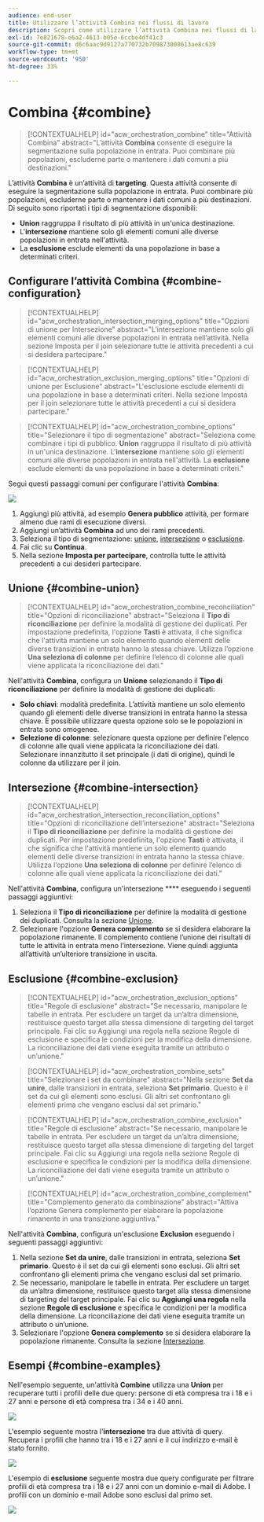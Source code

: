 ```yaml
---
audience: end-user
title: Utilizzare l’attività Combina nei flussi di lavoro
description: Scopri come utilizzare l’attività Combina nei flussi di lavoro
exl-id: 7e821678-e6a2-4613-b05e-6ccbe4df41c3
source-git-commit: d6c6aac9d9127a770732b709873008613ae8c639
workflow-type: tm+mt
source-wordcount: '950'
ht-degree: 33%

---
```


# Combina {#combine}

>[!CONTEXTUALHELP]
>id="acw_orchestration_combine"
>title="Attività Combina"
>abstract="L’attività **Combina** consente di eseguire la segmentazione sulla popolazione in entrata. Puoi combinare più popolazioni, escluderne parte o mantenere i dati comuni a più destinazioni."

L’attività **Combina** è un’attività di **targeting**. Questa attività consente di eseguire la segmentazione sulla popolazione in entrata. Puoi combinare più popolazioni, escluderne parte o mantenere i dati comuni a più destinazioni. Di seguito sono riportati i tipi di segmentazione disponibili:

<!--
The **Combine** activity can be placed after any other activity, but not at the beginning of the workflow. Any activity can be placed after the **Combine**.
-->

* **Union** raggruppa il risultato di più attività in un&#39;unica destinazione.
* L&#39;**intersezione** mantiene solo gli elementi comuni alle diverse popolazioni in entrata nell&#39;attività.
* La **esclusione** esclude elementi da una popolazione in base a determinati criteri.

## Configurare l’attività Combina {#combine-configuration}

>[!CONTEXTUALHELP]
>id="acw_orchestration_intersection_merging_options"
>title="Opzioni di unione per Intersezione"
>abstract="L’intersezione mantiene solo gli elementi comuni alle diverse popolazioni in entrata nell’attività. Nella sezione Imposta per il join selezionare tutte le attività precedenti a cui si desidera partecipare."

>[!CONTEXTUALHELP]
>id="acw_orchestration_exclusion_merging_options"
>title="Opzioni di unione per Esclusione"
>abstract="L&#39;esclusione esclude elementi di una popolazione in base a determinati criteri. Nella sezione Imposta per il join selezionare tutte le attività precedenti a cui si desidera partecipare."

>[!CONTEXTUALHELP]
>id="acw_orchestration_combine_options"
>title="Selezionare il tipo di segmentazione"
>abstract="Seleziona come combinare i tipi di pubblico. **Union** raggruppa il risultato di più attività in un&#39;unica destinazione. L&#39;**intersezione** mantiene solo gli elementi comuni alle diverse popolazioni in entrata nell&#39;attività. La **esclusione** esclude elementi da una popolazione in base a determinati criteri."

Segui questi passaggi comuni per configurare l&#39;attività **Combina**:

![](../assets/workflow-combine.png)

1. Aggiungi più attività, ad esempio **Genera pubblico** attività, per formare almeno due rami di esecuzione diversi.
1. Aggiungi un’attività **Combina** ad uno dei rami precedenti.
1. Seleziona il tipo di segmentazione: [unione](#union), [intersezione](#intersection) o [esclusione](#exclusion).
1. Fai clic su **Continua**.
1. Nella sezione **Imposta per partecipare**, controlla tutte le attività precedenti a cui desideri partecipare.

## Unione {#combine-union}

>[!CONTEXTUALHELP]
>id="acw_orchestration_combine_reconciliation"
>title="Opzioni di riconciliazione"
>abstract="Seleziona il **Tipo di riconciliazione** per definire la modalità di gestione dei duplicati. Per impostazione predefinita, l&#39;opzione **Tasti** è attivata, il che significa che l&#39;attività mantiene un solo elemento quando elementi delle diverse transizioni in entrata hanno la stessa chiave. Utilizza l’opzione **Una seleziona di colonne** per definire l’elenco di colonne alle quali viene applicata la riconciliazione dei dati."

Nell&#39;attività **Combina**, configura un **Unione** selezionando il **Tipo di riconciliazione** per definire la modalità di gestione dei duplicati:

* **Solo chiavi**: modalità predefinita. L’attività mantiene un solo elemento quando gli elementi delle diverse transizioni in entrata hanno la stessa chiave. È possibile utilizzare questa opzione solo se le popolazioni in entrata sono omogenee.
* **Selezione di colonne**: selezionare questa opzione per definire l&#39;elenco di colonne alle quali viene applicata la riconciliazione dei dati. Selezionare innanzitutto il set principale (i dati di origine), quindi le colonne da utilizzare per il join.

## Intersezione  {#combine-intersection}

>[!CONTEXTUALHELP]
>id="acw_orchestration_intersection_reconciliation_options"
>title="Opzioni di riconciliazione dell’intersezione"
>abstract="Seleziona il **Tipo di riconciliazione** per definire la modalità di gestione dei duplicati. Per impostazione predefinita, l&#39;opzione **Tasti** è attivata, il che significa che l&#39;attività mantiene un solo elemento quando elementi delle diverse transizioni in entrata hanno la stessa chiave. Utilizza l’opzione **Una seleziona di colonne** per definire l’elenco di colonne alle quali viene applicata la riconciliazione dei dati."

Nell&#39;attività **Combina**, configura un&#39;intersezione **** eseguendo i seguenti passaggi aggiuntivi:

1. Seleziona il **Tipo di riconciliazione** per definire la modalità di gestione dei duplicati. Consulta la sezione [Unione](#union).
1. Selezionare l&#39;opzione **Genera complemento** se si desidera elaborare la popolazione rimanente. Il complemento contiene l’unione dei risultati di tutte le attività in entrata meno l’intersezione. Viene quindi aggiunta all’attività un’ulteriore transizione in uscita.

## Esclusione {#combine-exclusion}

>[!CONTEXTUALHELP]
>id="acw_orchestration_exclusion_options"
>title="Regole di esclusione"
>abstract="Se necessario, manipolare le tabelle in entrata. Per escludere un target da un’altra dimensione, restituisce questo target alla stessa dimensione di targeting del target principale. Fai clic su Aggiungi una regola nella sezione Regole di esclusione e specifica le condizioni per la modifica della dimensione. La riconciliazione dei dati viene eseguita tramite un attributo o un’unione."

>[!CONTEXTUALHELP]
>id="acw_orchestration_combine_sets"
>title="Selezionare i set da combinare"
>abstract="Nella sezione **Set da unire**, dalle transizioni in entrata, seleziona **Set primario**. Questo è il set da cui gli elementi sono esclusi. Gli altri set confrontano gli elementi prima che vengano esclusi dal set primario."

>[!CONTEXTUALHELP]
>id="acw_orchestration_combine_exclusion"
>title="Regole di esclusione"
>abstract="Se necessario, manipolare le tabelle in entrata. Per escludere un target da un’altra dimensione, restituisce questo target alla stessa dimensione di targeting del target principale. Fai clic su Aggiungi una regola nella sezione Regole di esclusione e specifica le condizioni per la modifica della dimensione. La riconciliazione dei dati viene eseguita tramite un attributo o un’unione."

>[!CONTEXTUALHELP]
>id="acw_orchestration_combine_complement"
>title="Complemento generato da combinazione"
>abstract="Attiva l’opzione Genera complemento per elaborare la popolazione rimanente in una transizione aggiuntiva."

Nell&#39;attività **Combina**, configura un&#39;esclusione **Exclusion** eseguendo i seguenti passaggi aggiuntivi:

1. Nella sezione **Set da unire**, dalle transizioni in entrata, seleziona **Set primario**. Questo è il set da cui gli elementi sono esclusi. Gli altri set confrontano gli elementi prima che vengano esclusi dal set primario.
1. Se necessario, manipolare le tabelle in entrata. Per escludere un target da un’altra dimensione, restituisce questo target alla stessa dimensione di targeting del target principale. Fai clic su **Aggiungi una regola** nella sezione **Regole di esclusione** e specifica le condizioni per la modifica della dimensione. La riconciliazione dei dati viene eseguita tramite un attributo o un’unione.
1. Selezionare l&#39;opzione **Genera complemento** se si desidera elaborare la popolazione rimanente. Consulta la sezione [Intersezione](#intersection).

## Esempi {#combine-examples}

Nell&#39;esempio seguente, un&#39;attività **Combine** utilizza una **Union** per recuperare tutti i profili delle due query: persone di età compresa tra i 18 e i 27 anni e persone di età compresa tra i 34 e i 40 anni.

![](../assets/workflow-union-example.png)

L&#39;esempio seguente mostra l&#39;**intersezione** tra due attività di query. Recupera i profili che hanno tra i 18 e i 27 anni e il cui indirizzo e-mail è stato fornito.

![](../assets/workflow-intersection-example.png)

L&#39;esempio di **esclusione** seguente mostra due query configurate per filtrare profili di età compresa tra i 18 e i 27 anni con un dominio e-mail di Adobe. I profili con un dominio e-mail Adobe sono esclusi dal primo set.

![](../assets/workflow-exclusion-example.png)